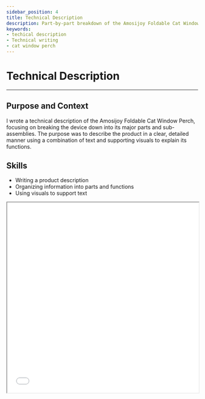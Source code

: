 ```yaml
---
sidebar_position: 4
title: Technical Description
description: Part-by-part breakdown of the Amosijoy Foldable Cat Window Perch
keywords: 
- techical description
- Technical writing
- cat window perch
---
```

# Technical Description

---

## Purpose and Context

I wrote a technical description of the Amosijoy Foldable Cat Window Perch, focusing on breaking the device down into its major parts and sub-assemblies. The purpose was to describe the product in a clear, detailed manner using a combination of text and supporting visuals to explain its functions. 

## Skills
- Writing a product description
- Organizing information into parts and functions
- Using visuals to support text

<iframe
  src="/Portfolio/files/description.pdf"
  width="100%"
  height="500px"
></iframe>
